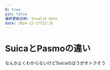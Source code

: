```yaml
---
Q: true
pin: false
最終更新日時: Invalid date
date: 2024-12-27T22:35
---
```

# SuicaとPasmoの違い

なんかよくわからないけどSuicaのほうがオトクそう